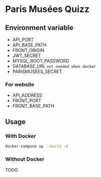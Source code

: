 # Paris Musées Quizz

## Environment variable

-   API_PORT
-   API_BASE_PATH
-   FRONT_ORIGIN
-   JWT_SECRET
-   MYSQL_ROOT_PASSWORD
-   DATABASE_URL `not needed when docker`
-   PARISMUSEES_SECRET

### For website

-   API_ADDRESS
-   FRONT_PORT
-   FRONT_BASE_PATH

## Usage

### With Docker

```bash
docker-compose up --build -d
```

### Without Docker

TODO
